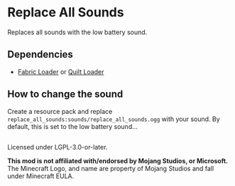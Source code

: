 # Replace All Sounds
Replaces all sounds with the low battery sound.

## Dependencies
- [Fabric Loader](https://fabricmc.net) or [Quilt Loader](https://quiltmc.org)

## How to change the sound
Create a resource pack and replace `replace_all_sounds:sounds/replace_all_sounds.ogg` with your sound. By default, this is set to the low battery sound...

##  
Licensed under LGPL-3.0-or-later.

**This mod is not affiliated with/endorsed by Mojang Studios, or Microsoft.**  
The Minecraft Logo, and name are property of Mojang Studios and fall under Minecraft EULA.